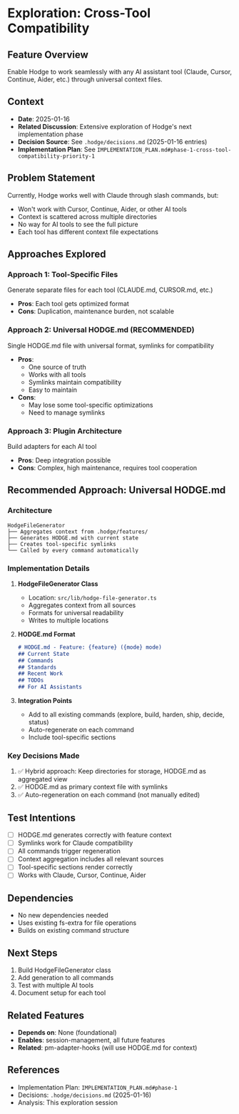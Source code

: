 # Exploration: Cross-Tool Compatibility

## Feature Overview
Enable Hodge to work seamlessly with any AI assistant tool (Claude, Cursor, Continue, Aider, etc.) through universal context files.

## Context
- **Date**: 2025-01-16
- **Related Discussion**: Extensive exploration of Hodge's next implementation phase
- **Decision Source**: See `.hodge/decisions.md` (2025-01-16 entries)
- **Implementation Plan**: See `IMPLEMENTATION_PLAN.md#phase-1-cross-tool-compatibility-priority-1`

## Problem Statement
Currently, Hodge works well with Claude through slash commands, but:
- Won't work with Cursor, Continue, Aider, or other AI tools
- Context is scattered across multiple directories
- No way for AI tools to see the full picture
- Each tool has different context file expectations

## Approaches Explored

### Approach 1: Tool-Specific Files
Generate separate files for each tool (CLAUDE.md, CURSOR.md, etc.)
- **Pros**: Each tool gets optimized format
- **Cons**: Duplication, maintenance burden, not scalable

### Approach 2: Universal HODGE.md (RECOMMENDED)
Single HODGE.md file with universal format, symlinks for compatibility
- **Pros**:
  - One source of truth
  - Works with all tools
  - Symlinks maintain compatibility
  - Easy to maintain
- **Cons**:
  - May lose some tool-specific optimizations
  - Need to manage symlinks

### Approach 3: Plugin Architecture
Build adapters for each AI tool
- **Pros**: Deep integration possible
- **Cons**: Complex, high maintenance, requires tool cooperation

## Recommended Approach: Universal HODGE.md

### Architecture
```
HodgeFileGenerator
├── Aggregates context from .hodge/features/
├── Generates HODGE.md with current state
├── Creates tool-specific symlinks
└── Called by every command automatically
```

### Implementation Details
1. **HodgeFileGenerator Class**
   - Location: `src/lib/hodge-file-generator.ts`
   - Aggregates context from all sources
   - Formats for universal readability
   - Writes to multiple locations

2. **HODGE.md Format**
   ```markdown
   # HODGE.md - Feature: {feature} ({mode} mode)
   ## Current State
   ## Commands
   ## Standards
   ## Recent Work
   ## TODOs
   ## For AI Assistants
   ```

3. **Integration Points**
   - Add to all existing commands (explore, build, harden, ship, decide, status)
   - Auto-regenerate on each command
   - Include tool-specific sections

### Key Decisions Made
1. ✅ Hybrid approach: Keep directories for storage, HODGE.md as aggregated view
2. ✅ HODGE.md as primary context file with symlinks
3. ✅ Auto-regeneration on each command (not manually edited)

## Test Intentions
- [ ] HODGE.md generates correctly with feature context
- [ ] Symlinks work for Claude compatibility
- [ ] All commands trigger regeneration
- [ ] Context aggregation includes all relevant sources
- [ ] Tool-specific sections render correctly
- [ ] Works with Claude, Cursor, Continue, Aider

## Dependencies
- No new dependencies needed
- Uses existing fs-extra for file operations
- Builds on existing command structure

## Next Steps
1. Build HodgeFileGenerator class
2. Add generation to all commands
3. Test with multiple AI tools
4. Document setup for each tool

## Related Features
- **Depends on**: None (foundational)
- **Enables**: session-management, all future features
- **Related**: pm-adapter-hooks (will use HODGE.md for context)

## References
- Implementation Plan: `IMPLEMENTATION_PLAN.md#phase-1`
- Decisions: `.hodge/decisions.md` (2025-01-16)
- Analysis: This exploration session